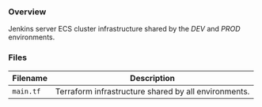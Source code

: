 ### Overview

Jenkins server ECS cluster infrastructure shared by the *DEV* and *PROD* environments.

### Files

| Filename            | Description                                                                                  |
|---------------------|----------------------------------------------------------------------------------------------|
| `main.tf`           | Terraform infrastructure shared by all environments.                                         |